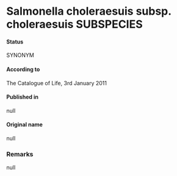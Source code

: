 # Salmonella choleraesuis subsp. choleraesuis SUBSPECIES

#### Status
SYNONYM

#### According to
The Catalogue of Life, 3rd January 2011

#### Published in
null

#### Original name
null

### Remarks
null